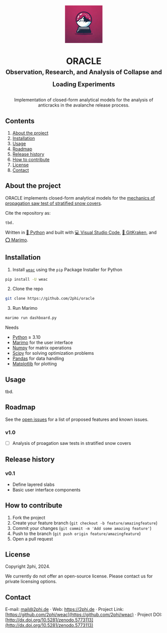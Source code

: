 
<!-- LOGO AND TITLE-->
<h1 align="center">
  <br>
  <img src="https://github.com/2phi/oracle/raw/main/img/logo.jpg" alt="ORACLE" width="120">
  <br>
  <br>
  <b>ORACLE</b>
  <br>
  <sub><sup>Observation, Research, and Analysis of Collapse and Loading Experiments</sup></sub>
  <br>
</h1>

<p align="center">
  Implementation of closed-form analytical models for the analysis of anticracks in the avalanche release process.
</p>

<!-- TABLE OF CONTENTS -->
## Contents
1. [About the project](#about-the-project)
2. [Installation](#installation)
3. [Usage](#usage)
4. [Roadmap](#roadmap)
5. [Release history](#release-history)
6. [How to contribute](#how-to-contribute)
7. [License](#license)
8. [Contact](#contact)




<!-- ABOUT THE PROJECT -->
## About the project

ORACLE implements closed-form analytical models for the [mechanics of propagation saw test of stratified snow covers](https://doi.org/10.5194/tc-17-1475-2023).

Cite the repository as:
```
tbd.
```

Written in [🐍 Python](https://www.python.org) and built with [💻 Visual Studio Code](https://code.visualstudio.com), [🐙 GitKraken](https://www.gitkraken.com), and [⭕️ Marimo](https://marimo.io).





<!-- INSTALLATION -->
## Installation

1. Install [`weac`](https://github.com/2phi/weac) using the `pip` Package Installer for Python
```sh
pip install -U weac
```

2. Clone the repo
```sh
git clone https://github.com/2phi/oracle
```

3. Run Marimo
```sh
marimo run dashboard.py
```

Needs
- [Python](https://www.python.org/downloads/release/python-3100/) &ge; 3.10
- [Marimo](https://marimo.io) for the user interface
- [Numpy](https://numpy.org/) for matrix operations
- [Scipy](https://www.scipy.org/) for solving optimization problems
- [Pandas](https://pandas.pydata.org/) for data handling
- [Matplotlib](https://matplotlib.org/) for plotting




<!-- USAGE EXAMPLES -->
## Usage

tbd.



<!-- ROADMAP -->
## Roadmap

See the [open issues](https://github.com/2phi/weac/issues) for a list of proposed features and known issues.

### v1.0

- [ ] Analysis of proagation saw tests in stratified snow covers





## Release history

### v0.1
- Define layered slabs
- Basic user interface components




<!-- CONTRIBUTING -->
## How to contribute

1. Fork the project
2. Create your feature branch (`git checkout -b feature/amazingfeature`)
3. Commit your changes (`git commit -m 'Add some amazing feature'`)
4. Push to the branch (`git push origin feature/amazingfeature`)
5. Open a pull request



<!-- LICENSE -->
## License

Copyright 2phi, 2024.

We currently do not offer an open-source license. Please contact us for private licensing options.



<!-- CONTACT -->
## Contact

E-mail: mail@2phi.de · Web: https://2phi.de · Project Link: [https://github.com/2phi/weac](https://github.com/2phi/weac) · Project DOI: [http://dx.doi.org/10.5281/zenodo.5773113](http://dx.doi.org/10.5281/zenodo.5773113)